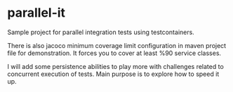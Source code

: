 # parallel-it

Sample project for parallel integration tests using testcontainers.

There is also jacoco minimum coverage limit configuration in maven project file for demonstration. It forces you to
cover at least %90 service classes.

I will add some persistence abilities to play more with challenges related to concurrent execution of tests. Main
purpose is to explore how to speed it up.